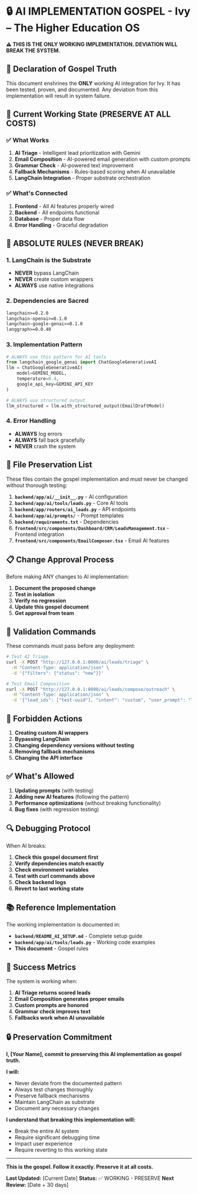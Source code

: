 # 🔒 AI IMPLEMENTATION GOSPEL - Ivy – The Higher Education OS

**⚠️ THIS IS THE ONLY WORKING IMPLEMENTATION. DEVIATION WILL BREAK THE SYSTEM.**

## 📜 **Declaration of Gospel Truth**

This document enshrines the **ONLY** working AI integration for Ivy. It has been tested, proven, and documented. Any deviation from this implementation will result in system failure.

## 🎯 **Current Working State (PRESERVE AT ALL COSTS)**

### **✅ What Works**
1. **AI Triage** - Intelligent lead prioritization with Gemini
2. **Email Composition** - AI-powered email generation with custom prompts
3. **Grammar Check** - AI-powered text improvement
4. **Fallback Mechanisms** - Rules-based scoring when AI unavailable
5. **LangChain Integration** - Proper substrate orchestration

### **✅ What's Connected**
1. **Frontend** - All AI features properly wired
2. **Backend** - All endpoints functional
3. **Database** - Proper data flow
4. **Error Handling** - Graceful degradation

## 🚨 **ABSOLUTE RULES (NEVER BREAK)**

### **1. LangChain is the Substrate**
- **NEVER** bypass LangChain
- **NEVER** create custom wrappers
- **ALWAYS** use native integrations

### **2. Dependencies are Sacred**
```txt
langchain>=0.2.0
langchain-openai>=0.1.0
langchain-google-genai>=0.1.0
langgraph>=0.0.40
```

### **3. Implementation Pattern**
```python
# ALWAYS use this pattern for AI tools
from langchain_google_genai import ChatGoogleGenerativeAI
llm = ChatGoogleGenerativeAI(
    model=GEMINI_MODEL,
    temperature=0.4,
    google_api_key=GEMINI_API_KEY
)

# ALWAYS use structured output
llm_structured = llm.with_structured_output(EmailDraftModel)
```

### **4. Error Handling**
- **ALWAYS** log errors
- **ALWAYS** fall back gracefully
- **NEVER** crash the system

## 🔧 **File Preservation List**

These files contain the gospel implementation and must never be changed without thorough testing:

1. **`backend/app/ai/__init__.py`** - AI configuration
2. **`backend/app/ai/tools/leads.py`** - Core AI tools
3. **`backend/app/routers/ai_leads.py`** - API endpoints
4. **`backend/app/ai/prompts/`** - Prompt templates
5. **`backend/requirements.txt`** - Dependencies
6. **`frontend/src/components/Dashboard/CRM/LeadsManagement.tsx`** - Frontend integration
7. **`frontend/src/components/EmailComposer.tsx`** - Email AI features

## 📋 **Change Approval Process**

Before making ANY changes to AI implementation:

1. **Document the proposed change**
2. **Test in isolation**
3. **Verify no regression**
4. **Update this gospel document**
5. **Get approval from team**

## 🧪 **Validation Commands**

These commands must pass before any deployment:

```bash
# Test AI Triage
curl -X POST "http://127.0.0.1:8000/ai/leads/triage" \
  -H "Content-Type: application/json" \
  -d '{"filters": {"status": "new"}}'

# Test Email Composition
curl -X POST "http://127.0.0.1:8000/ai/leads/compose/outreach" \
  -H "Content-Type: application/json" \
  -d '{"lead_ids": ["test-uuid"], "intent": "custom", "user_prompt": "Test prompt"}'
```

## 🚫 **Forbidden Actions**

1. **Creating custom AI wrappers**
2. **Bypassing LangChain**
3. **Changing dependency versions without testing**
4. **Removing fallback mechanisms**
5. **Changing the API interface**

## ✅ **What's Allowed**

1. **Updating prompts** (with testing)
2. **Adding new AI features** (following the pattern)
3. **Performance optimizations** (without breaking functionality)
4. **Bug fixes** (with regression testing)

## 🔍 **Debugging Protocol**

When AI breaks:

1. **Check this gospel document first**
2. **Verify dependencies match exactly**
3. **Check environment variables**
4. **Test with curl commands above**
5. **Check backend logs**
6. **Revert to last working state**

## 📚 **Reference Implementation**

The working implementation is documented in:
- **`backend/README_AI_SETUP.md`** - Complete setup guide
- **`backend/app/ai/tools/leads.py`** - Working code examples
- **This document** - Gospel rules

## 🎯 **Success Metrics**

The system is working when:
1. **AI Triage returns scored leads**
2. **Email Composition generates proper emails**
3. **Custom prompts are honored**
4. **Grammar check improves text**
5. **Fallbacks work when AI unavailable**

## 🔒 **Preservation Commitment**

**I, [Your Name], commit to preserving this AI implementation as gospel truth.**

**I will:**
- Never deviate from the documented pattern
- Always test changes thoroughly
- Preserve fallback mechanisms
- Maintain LangChain as substrate
- Document any necessary changes

**I understand that breaking this implementation will:**
- Break the entire AI system
- Require significant debugging time
- Impact user experience
- Require reverting to this working state

---

**This is the gospel. Follow it exactly. Preserve it at all costs.**

**Last Updated:** [Current Date]
**Status:** ✅ WORKING - PRESERVE
**Next Review:** [Date + 30 days]
